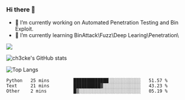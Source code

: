 ### Hi there 👋

- 🔭 I’m currently working on Automated Penetration Testing and Bin Exploit.
- 🌱 I’m currently learning BinAttack\Fuzz\Deep Learing\Penetration\

![](https://img.shields.io/badge/python-3.9-orange?style=for-the-badge&logo=python&logoColor=orange)

![ch3cke's GitHub stats](https://github-readme-stats.vercel.app/api?username=ch3cke&show_icons=true&theme=radical)

![Top Langs](https://github-readme-stats.vercel.app/api/top-langs/?username=anuraghazra&layout=compact&theme=radical)
<!--START_SECTION:waka-->

```text
Python   25 mins         █████████████░░░░░░░░░░░░   51.57 %
Text     21 mins         ██████████▓░░░░░░░░░░░░░░   43.23 %
Other    2 mins          █▒░░░░░░░░░░░░░░░░░░░░░░░   05.19 %
```

<!--END_SECTION:waka-->
